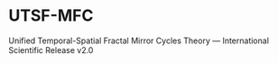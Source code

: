 # UTSF-MFC
Unified Temporal-Spatial Fractal Mirror Cycles Theory — International Scientific Release v2.0
